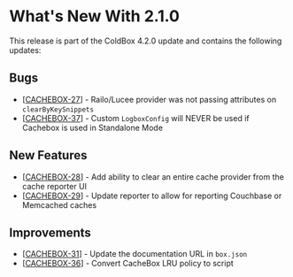 # What's New With 2.1.0

This release is part of the ColdBox 4.2.0 update and contains the following updates:

## Bugs

* [<a href='https://ortussolutions.atlassian.net/browse/CACHEBOX-27'>CACHEBOX-27</a>] -         Railo/Lucee provider was not passing attributes on ```clearByKeySnippets```
* [<a href='https://ortussolutions.atlassian.net/browse/CACHEBOX-37'>CACHEBOX-37</a>] -         Custom `LogboxConfig` will NEVER be used if Cachebox is used in Standalone Mode

            
## New Features

* [<a href='https://ortussolutions.atlassian.net/browse/CACHEBOX-28'>CACHEBOX-28</a>] -         Add ability to clear an entire cache provider from the cache reporter UI
* [<a href='https://ortussolutions.atlassian.net/browse/CACHEBOX-29'>CACHEBOX-29</a>] -         Update reporter to allow for reporting Couchbase or Memcached caches
        
## Improvements

* [<a href='https://ortussolutions.atlassian.net/browse/CACHEBOX-31'>CACHEBOX-31</a>] -         Update the documentation URL in `box.json`
* [<a href='https://ortussolutions.atlassian.net/browse/CACHEBOX-36'>CACHEBOX-36</a>] -         Convert CacheBox LRU policy to script

        